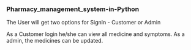 ### Pharmacy_management_system-in-Python

The User will get two options for SignIn - Customer or Admin

As a Customer login he/she can view all medicine and symptoms. As a admin, the medicines can be updated.
